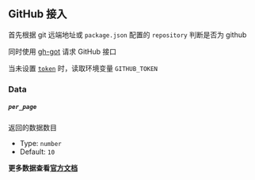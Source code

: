 ## GitHub 接入

首先根据 git 远端地址或 `package.json` 配置的 `repository` 判断是否为 github

同时使用 [gh-got](https://github.com/sindresorhus/gh-got/) 请求 GitHub 接口

当未设置 [`token`](./configuration.md#token) 时，读取环境变量 `GITHUB_TOKEN`

### Data

##### `per_page`

返回的数据数目

- Type: `number`
- Default: `10`

**更多数据查看[官方文档](https://developer.github.com/v3/search/#search-issues)**
